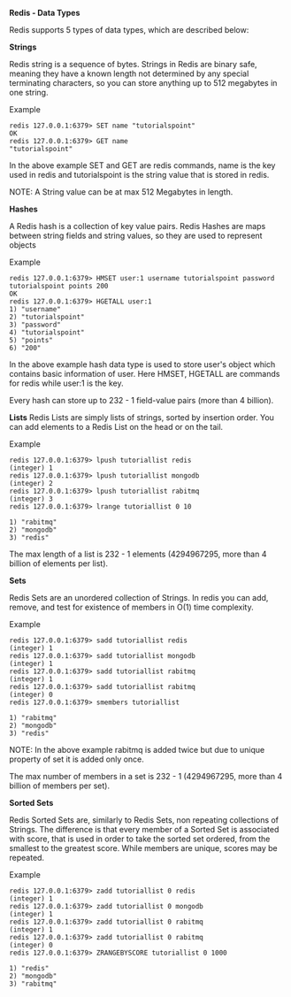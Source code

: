 **Redis - Data Types**

Redis supports 5 types of data types, which are described below:

**Strings**

Redis string is a sequence of bytes. Strings in Redis are binary safe, meaning they have a known length not determined by any special terminating characters, so you can store anything up to 512 megabytes in one string.

Example
```
redis 127.0.0.1:6379> SET name "tutorialspoint"
OK
redis 127.0.0.1:6379> GET name
"tutorialspoint"
```

In the above example SET and GET are redis commands, name is the key used in redis and tutorialspoint is the string value that is stored in redis.

NOTE: A String value can be at max 512 Megabytes in length.

**Hashes**

A Redis hash is a collection of key value pairs. Redis Hashes are maps between string fields and string values, so they are used to represent objects

Example
```
redis 127.0.0.1:6379> HMSET user:1 username tutorialspoint password tutorialspoint points 200
OK
redis 127.0.0.1:6379> HGETALL user:1
1) "username"
2) "tutorialspoint"
3) "password"
4) "tutorialspoint"
5) "points"
6) "200"
```

In the above example hash data type is used to store user's object which contains basic information of user. Here HMSET, HGETALL are commands for redis while user:1 is the key.

Every hash can store up to 232 - 1 field-value pairs (more than 4 billion).

**Lists**
Redis Lists are simply lists of strings, sorted by insertion order. You can add elements to a Redis List on the head or on the tail.

Example
```
redis 127.0.0.1:6379> lpush tutoriallist redis
(integer) 1
redis 127.0.0.1:6379> lpush tutoriallist mongodb
(integer) 2
redis 127.0.0.1:6379> lpush tutoriallist rabitmq
(integer) 3
redis 127.0.0.1:6379> lrange tutoriallist 0 10

1) "rabitmq"
2) "mongodb"
3) "redis"
```

The max length of a list is 232 - 1 elements (4294967295, more than 4 billion of elements per list).

**Sets**

Redis Sets are an unordered collection of Strings. In redis you can add, remove, and test for existence of members in O(1) time complexity.

Example
```
redis 127.0.0.1:6379> sadd tutoriallist redis
(integer) 1
redis 127.0.0.1:6379> sadd tutoriallist mongodb
(integer) 1
redis 127.0.0.1:6379> sadd tutoriallist rabitmq
(integer) 1
redis 127.0.0.1:6379> sadd tutoriallist rabitmq
(integer) 0
redis 127.0.0.1:6379> smembers tutoriallist

1) "rabitmq"
2) "mongodb"
3) "redis"
```

NOTE: In the above example rabitmq is added twice but due to unique property of set it is added only once.

The max number of members in a set is 232 - 1 (4294967295, more than 4 billion of members per set).

**Sorted Sets**

Redis Sorted Sets are, similarly to Redis Sets, non repeating collections of Strings. The difference is that every member of a Sorted Set is associated with score, that is used in order to take the sorted set ordered, from the smallest to the greatest score. While members are unique, scores may be repeated.

Example
```
redis 127.0.0.1:6379> zadd tutoriallist 0 redis
(integer) 1
redis 127.0.0.1:6379> zadd tutoriallist 0 mongodb
(integer) 1
redis 127.0.0.1:6379> zadd tutoriallist 0 rabitmq
(integer) 1
redis 127.0.0.1:6379> zadd tutoriallist 0 rabitmq
(integer) 0
redis 127.0.0.1:6379> ZRANGEBYSCORE tutoriallist 0 1000

1) "redis"
2) "mongodb"
3) "rabitmq"
```
